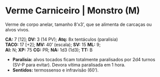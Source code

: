 # Verme Carniceiro | Monstro (M)

Verme de corpo anelar, tamanho 8’x3’, que se alimenta de carcaças ou alvos vivos.

**CA:** 7 [12]; **DV:** 3 (14 PV); **Atq:** 8x tentáculos (paralisia)  
**TAC0:** 17 [+2]; **MV:** 40’ (escala); **SV:** 15 **ML:** 9;  
**Al:** N; **XP:** 75 **CG:** PR; **NA:** 1d3 (1d3); **TT:** B

- **Paralisia:** alvos tocados ficam totalmente paralisados por 2d4 turnos (SV-P para evitar). Devora vítima paralisada em 1 hora.  
- **Sentidos:** termossenso e infravisão (60’).